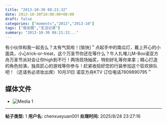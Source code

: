```yaml
---
title: "2013-10-30 08:21:32"
date: 2013-10-30T10:00:00+08:00
draft: false
categories: ["moments","2013","2013-10"]
tags: ["朋友圈","生活记录"]
summary: "2013-10-30 08:21:32..."
---
```


有小伙伴和我一起去么？太有气氛啦！[愉快]＂点起手中的南瓜灯，戴上开心的小面具，小心trick-or-treat，这个万圣节你还在等什么？牛人扎堆儿M-Box诺亚方舟万圣节派对会让你high到不行！两场现场抽奖，特别好礼等你来拿；精心打造的角色扮演，独具匠心的游戏等你参与！赶紧收拾好您的行装参加这个狂欢排队吧！（还请务必浓妆出席）10月31日 诺亚方舟KTV 订位电话7809890795＂

## 媒体文件

- ![Media 1](/Moments/photos/2013-10-30/201310300821320.jpg)

---

**帖子类型:** 1
**用户名:** chenxueyuan001
**处理时间:** 2025/8/28 23:27:16